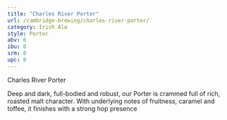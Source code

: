 ```yaml
---
title: "Charles River Porter"
url: /cambridge-brewing/charles-river-porter/
category: Irish Ale
style: Porter
abv: 6
ibu: 0
srm: 0
upc: 0
---
```

Charles River Porter

Deep and dark, full-bodied and robust, our Porter is crammed full of rich, roasted malt character. With underlying notes of fruitness, caramel and toffee, it finishes with a strong hop presence
